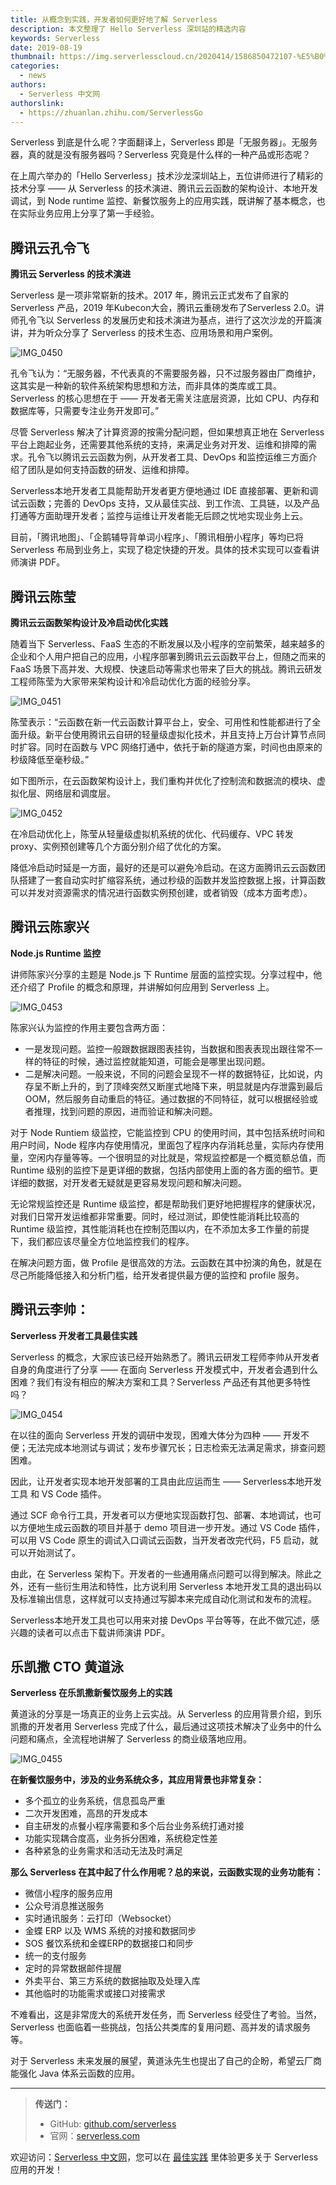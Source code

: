 ```yaml
---
title: 从概念到实践，开发者如何更好地了解 Serverless
description: 本文整理了 Hello Serverless 深圳站的精选内容
keywords: Serverless
date: 2019-08-19
thumbnail: https://img.serverlesscloud.cn/2020414/1586850472107-%E5%B0%81%E9%9D%A2%E5%9B%BE%20%282%29.png
categories:
  - news
authors:
  - Serverless 中文网
authorslink:
  - https://zhuanlan.zhihu.com/ServerlessGo
---
```


Serverless 到底是什么呢？字面翻译上，Serverless 即是「无服务器」。无服务器，真的就是没有服务器吗？Serverless 究竟是什么样的一种产品或形态呢？

在上周六举办的「Hello Serverless」技术沙龙深圳站上，五位讲师进行了精彩的技术分享 —— 从 Serverless 的技术演进、腾讯云云函数的架构设计、本地开发调试，到 Node runtime 监控、新餐饮服务上的应用实践，既讲解了基本概念，也在实际业务应用上分享了第一手经验。

## 腾讯云孔令飞

**腾讯云 Serverless 的技术演进**

Serverless 是一项非常崭新的技术。2017 年，腾讯云正式发布了自家的 Serverless 产品，2019 年Kubecon大会，腾讯云重磅发布了Serverless 2.0。讲师孔令飞以 Serverless 的发展历史和技术演进为基点，进行了这次沙龙的开篇演讲，并为听众分享了 Serverless 的技术生态、应用场景和用户案例。

![IMG_0450](https://img.serverlesscloud.cn/tmp/IMG_0450.JPG)

孔令飞认为：“无服务器，不代表真的不需要服务器，只不过服务器由厂商维护，这其实是一种新的软件系统架构思想和方法，而非具体的类库或工具。Serverless 的核心思想在于 —— 开发者无需关注底层资源，比如 CPU、内存和数据库等，只需要专注业务开发即可。”

尽管 Serverless 解决了计算资源的按需分配问题，但如果想真正地在 Serverless 平台上跑起业务，还需要其他系统的支持，来满足业务对开发、运维和排障的需求。孔令飞以腾讯云云函数为例，从开发者工具、DevOps 和监控运维三方面介绍了团队是如何支持函数的研发、运维和排障。

Serverless本地开发者工具能帮助开发者更方便地通过 IDE 直接部署、更新和调试云函数；完善的 DevOps 支持，又从最佳实战、到工作流、工具链，以及产品打通等方面助理开发者；监控与运维让开发者能无后顾之忧地实现业务上云。

目前，「腾讯地图」、「企鹅辅导背单词小程序」、「腾讯相册小程序」等均已将 Serverless 布局到业务上，实现了稳定快捷的开发。具体的技术实现可以查看讲师演讲 PDF。

## 腾讯云陈莹

**腾讯云云函数架构设计及冷启动优化实践**

随着当下 Serverless、FaaS 生态的不断发展以及小程序的空前繁荣，越来越多的企业和个人用户把自己的应用，小程序部署到腾讯云云函数平台上，但随之而来的 FaaS 场景下高并发、大规模、快速启动等需求也带来了巨大的挑战。腾讯云研发工程师陈莹为大家带来架构设计和冷启动优化方面的经验分享。

![IMG_0451](https://img.serverlesscloud.cn/tmp/IMG_0451.JPG)

陈莹表示：“云函数在新一代云函数计算平台上，安全、可用性和性能都进行了全面升级。新平台使用腾讯云自研的轻量级虚拟化技术，并且支持上万台计算节点同时扩容。同时在函数与 VPC 网络打通中，依托于新的隧道方案，时间也由原来的秒级降低至毫秒级。”

如下图所示，在云函数架构设计上，我们重构并优化了控制流和数据流的模块、虚拟化层、网络层和调度层。

![IMG_0452](https://img.serverlesscloud.cn/tmp/IMG_0452.JPG)

在冷启动优化上，陈莹从轻量级虚拟机系统的优化、代码缓存、VPC 转发 proxy、实例预创建等几个方面分别介绍了优化的方案。

降低冷启动时延是一方面，最好的还是可以避免冷启动。在这方面腾讯云云函数团队搭建了一套自动实时扩缩容系统，通过秒级的函数并发监控数据上报，计算函数可以并发对资源需求的情况进行函数实例预创建，或者销毁（成本方面考虑）。

## 腾讯云陈家兴

**Node.js Runtime 监控**

讲师陈家兴分享的主题是 Node.js 下 Runtime 层面的监控实现。分享过程中，他还介绍了 Profile 的概念和原理，并讲解如何应用到 Serverless 上。

![IMG_0453](https://img.serverlesscloud.cn/tmp/IMG_0453.JPG)

陈家兴认为监控的作用主要包含两方面：

- 一是发现问题。监控一般跟数据跟图表挂钩，当数据和图表表现出跟往常不一样的特征的时候，通过监控就能知道，可能会是哪里出现问题。
- 二是解决问题。一般来说，不同的问题会呈现不一样的数据特征，比如说，内存呈不断上升的，到了顶峰突然又断崖式地降下来，明显就是内存泄露到最后 OOM，然后服务自动重启的特征。通过数据的不同特征，就可以根据经验或者推理，找到问题的原因，进而验证和解决问题。

对于 Node Runtiem 级监控，它能监控到 CPU 的使用时间，其中包括系统时间和用户时间，Node 程序内存使用情况，里面包了程序内存消耗总量，实际内存使用量，空闲内存量等等。一个很明显的对比就是，常规监控都是一个概览额总值，而 Runtime 级别的监控下是更详细的数据，包括内部使用上面的各方面的细节。更详细的数据，对开发者无疑就是更容易发现问题和解决问题。

无论常规监控还是 Runtime 级监控，都是帮助我们更好地把握程序的健康状况，对我们日常开发运维都非常重要。同时，经过测试，即使性能消耗比较高的 Runtime 级监控，其性能消耗也在控制范围以内，在不添加太多工作量的前提下，我们都应该尽量全方位地监控我们的程序。

在解决问题方面，做 Profile 是很高效的方法。云函数在其中扮演的角色，就是在尽己所能降低接入和分析门槛，给开发者提供最方便的监控和 profile 服务。

## 腾讯云李帅：

**Serverless 开发者工具最佳实践**

Serverless 的概念，大家应该已经开始熟悉了。腾讯云研发工程师李帅从开发者自身的角度进行了分享 —— 在面向 Serverless 开发模式中，开发者会遇到什么困难？我们有没有相应的解决方案和工具？Serverless 产品还有其他更多特性吗？

![IMG_0454](https://img.serverlesscloud.cn/tmp/IMG_0454.JPG)

在以往的面向 Serverless 开发的调研中发现，困难大体分为四种 —— 开发不便；无法完成本地测试与调试；发布步骤冗长；日志检索无法满足需求，排查问题困难。

因此，让开发者实现本地开发部署的工具由此应运而生 —— Serverless本地开发工具 和 VS Code 插件。

通过 SCF 命令行工具，开发者可以方便地实现函数打包、部署、本地调试，也可以方便地生成云函数的项目并基于 demo 项目进一步开发。通过 VS Code 插件，可以用 VS Code 原生的调试入口调试云函数，当开发者改完代码，F5 启动，就可以开始测试了。

由此，在 Serverless 架构下。开发者的一些通用痛点问题可以得到解决。除此之外，还有一些衍生用法和特性，比方说利用 Serverless 本地开发工具的退出码以及标准输出信息，这样就可以支持通过写脚本来完成自动化测试和发布的流程。

Serverless本地开发工具也可以用来对接 DevOps 平台等等，在此不做冗述，感兴趣的读者可以点击下载讲师演讲 PDF。   

## 乐凯撒 CTO 黄道泳

**Serverless 在乐凯撒新餐饮服务上的实践**

黄道泳的分享是一场真正的业务上云实战。从 Serverless 的应用背景介绍，到乐凯撒的开发者用 Serverless 完成了什么，最后通过这项技术解决了业务中的什么问题和痛点，全流程地讲解了 Serverless 的商业级落地应用。

![IMG_0455](https://img.serverlesscloud.cn/tmp/IMG_0455.JPG)

**在新餐饮服务中，涉及的业务系统众多，其应用背景也非常复杂：**

- 多个孤立的业务系统，信息孤岛严重
- 二次开发困难，高昂的开发成本
- 自主研发的点餐小程序需要和多个后台业务系统打通对接
- 功能实现耦合度高，业务拆分困难，系统稳定性差
- 各种紧急的业务需求和活动无法及时满足

**那么 Serverless 在其中起了什么作用呢？总的来说，云函数实现的业务功能有：**

- 微信小程序的服务应用
- 公众号消息推送服务
- 实时通讯服务：云打印（Websocket）
- 金蝶 ERP 以及 WMS 系统的对接和数据同步
- SOS 餐饮系统和金蝶ERP的数据接口和同步
- 统一的支付服务
- 定时的异常数据邮件提醒
- 外卖平台、第三方系统的数据抽取及处理入库
- 其他临时的功能需求或接口对接需求

不难看出，这是非常庞大的系统开发任务，而 Serverless 经受住了考验。当然，Serverless 也面临着一些挑战，包括公共类库的复用问题、高并发的请求服务等。

对于 Serverless 未来发展的展望，黄道泳先生也提出了自己的企盼，希望云厂商能强化 Java 体系云函数的应用。

---

> **传送门：**
>
> - GitHub: [github.com/serverless](https://github.com/serverless/serverless/blob/master/README_CN.md) 
> - 官网：[serverless.com](https://serverless.com/)

欢迎访问：[Serverless 中文网](https://serverlesscloud.cn/)，您可以在 [最佳实践](https://serverlesscloud.cn/best-practice) 里体验更多关于 Serverless 应用的开发！
